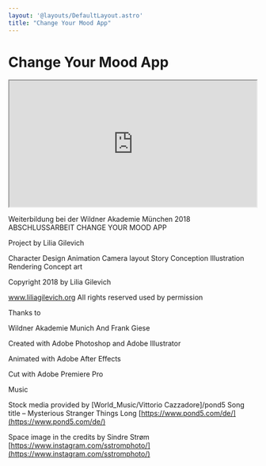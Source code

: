 ```yaml
---
layout: '@layouts/DefaultLayout.astro'
title: "Change Your Mood App"
---
```



# Change Your Mood App

<iframe height="255" width="500" src="https://www.youtube.com/embed/RoYcEwAJiaA">
</iframe>

Weiterbildung bei der Wildner Akademie 
München 2018
ABSCHLUSSARBEIT
CHANGE YOUR MOOD APP

Project by
Lilia Gilevich

Character Design
Animation
Camera layout
Story
Conception
Illustration
Rendering
Concept art

Copyright 2018 by
Lilia Gilevich

www.liliagilevich.org
All rights reserved used by permission

Thanks to

Wildner Akademie Munich
And
Frank Giese

Created with Adobe Photoshop and Adobe Illustrator

Animated with Adobe After Effects

Cut with Adobe Premiere Pro

Music

Stock media provided by
[World_Music/Vittorio Cazzadore]/pond5
Song title – Mysterious Stranger Things Long
[https://www.pond5.com/de/](https://www.pond5.com/de/)

Space image in the credits by
Sindre Strøm 
[https://www.instagram.com/sstromphoto/](https://www.instagram.com/sstromphoto/)
